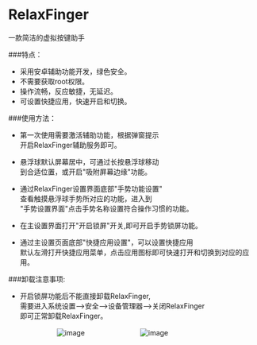 # RelaxFinger
一款简洁的虚拟按键助手

###特点：
- 采用安卓辅助功能开发，绿色安全。
- 不需要获取root权限。
- 操作流畅，反应敏捷，无延迟。
- 可设置快捷应用，快速开启和切换。


###使用方法：
- 第一次使用需要激活辅助功能，根据弹窗提示  
  开启RelaxFinger辅助服务即可。

- 悬浮球默认屏幕居中，可通过长按悬浮球移动  
  到合适位置，或开启"吸附屏幕边缘"功能。

- 通过RelaxFinger设置界面底部"手势功能设置"  
  查看触摸悬浮球手势所对应的功能，进入到  
  "手势设置界面"点击手势名称设置符合操作习惯的功能。

- 在主设置界面打开"开启锁屏"开关,即可开启手势锁屏功能。

- 通过主设置页面底部"快捷应用设置"，可以设置快捷应用  
  默认左滑打开快捷应用菜单，点击应用图标即可快速打开和切换到对应的应用。

###卸载注意事项:
- 开启锁屏功能后不能直接卸载RelaxFinger,  
  需要进入系统设置-->安全-->设备管理器-->关闭RelaxFinger  
  即可正常卸载RelaxFinger。

　　　　　　　![image](https://github.com/fg607/RelaxFinger/blob/master/screenshot0)　　　　　　　　![image](https://github.com/fg607/RelaxFinger/blob/master/screenshot1)

